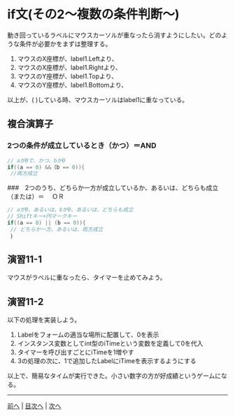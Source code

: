 # if文(その2～複数の条件判断～)
動き回っているラベルにマウスカーソルが重なったら消すようにしたい。どのような条件が必要かをまずは整理する。

1. マウスのX座標が、label1.Leftより、
2. マウスのX座標が、label1.Rightより、
3. マウスのY座標が、label1.Topより、
4. マウスのY座標が、label1.Bottomより、

以上が、( )している時、マウスカーソルはlabel1に重なっている。

## 複合演算子
### 2つの条件が成立しているとき（かつ）＝AND

```cs
// aが0で、かつ、bが0
if((a == 0) &&（b == 0)){
 //両方成立

```

###　2つのうち、どちらか一方が成立しているか、あるいは、どちらも成立（または）＝　 ＯＲ

```cs
// aが0、あるいは、bが0、あるいは、どちらも成立
// Shiftキー+円マークキー
if((a == 0) || (b == 0)){
 // どちらか一方、あるいは、両方成立
 ｝
```

## 演習11-1
マウスがラベルに重なったら、タイマーを止めてみよう。

## 演習11-2
以下の処理を実装しよう。

1.	Labelをフォームの適当な場所に配置して、0を表示
2.	インスタンス変数としてint型のiTimeという変数を定義して0を代入
3.	タイマーを呼び出すごとにiTimeを1増やす
4.	3の処理の次に、1で追加したLabelにiTimeを表示するようにする

以上で、簡易なタイムが実行できた。小さい数字の方が好成績というゲームになる。

---

[前へ](10.md) | [目次へ](README.md#%E7%9B%AE%E6%AC%A1) | [次へ](12.md)
